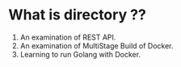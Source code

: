 # What is directory ??

1. An examination of REST API.
2. An examination of MultiStage Build of Docker.
3. Learning to run Golang with Docker.

